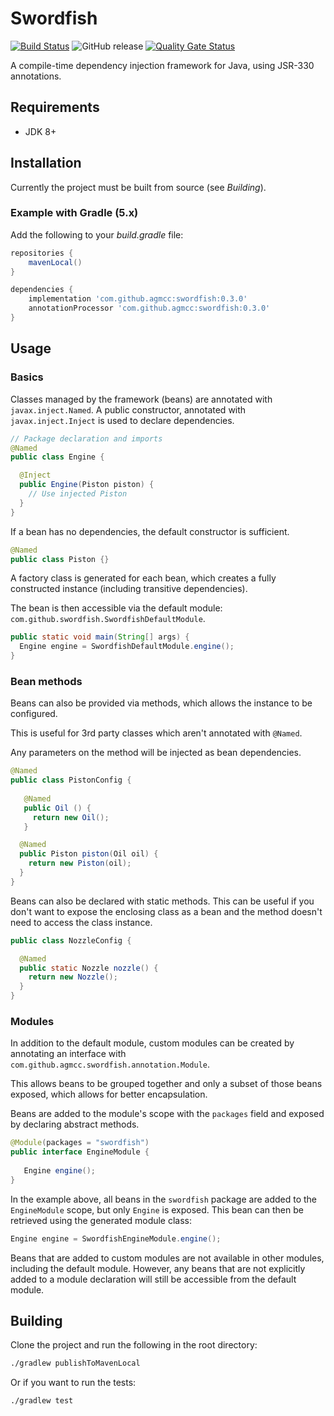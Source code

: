 # Swordfish

[![Build Status](https://travis-ci.org/agmcc/swordfish.svg?branch=master)](https://travis-ci.org/agmcc/swordfish) ![GitHub release](https://img.shields.io/github/release/agmcc/swordfish) [![Quality Gate Status](https://sonarcloud.io/api/project_badges/measure?project=agmcc_swordfish&metric=alert_status)](https://sonarcloud.io/dashboard?id=agmcc_swordfish)

A compile-time dependency injection framework for Java, using JSR-330 annotations.

## Requirements

* JDK 8+

## Installation

Currently the project must be built from source (see *Building*).

### Example with Gradle (5.x)

Add the following to your *build.gradle* file:

```groovy
repositories {
    mavenLocal()
}

dependencies {
    implementation 'com.github.agmcc:swordfish:0.3.0'
    annotationProcessor 'com.github.agmcc:swordfish:0.3.0'
}
```

## Usage

### Basics

Classes managed by the framework (beans) are annotated with `javax.inject.Named`.
A public constructor, annotated with `javax.inject.Inject` is used to declare dependencies.

```java
// Package declaration and imports
@Named
public class Engine {

  @Inject
  public Engine(Piston piston) {
    // Use injected Piston
  } 
}
```

If a bean has no dependencies, the default constructor is sufficient.

```java
@Named
public class Piston {}
```

A factory class is generated for each bean, which creates a fully constructed instance
(including transitive dependencies).

The bean is then accessible via the default module: `com.github.swordfish.SwordfishDefaultModule`.

```java
public static void main(String[] args) {
  Engine engine = SwordfishDefaultModule.engine();
}
```

### Bean methods

Beans can also be provided via methods, which allows the instance to be configured.

This is useful for 3rd party classes which aren't annotated with `@Named`.

Any parameters on the method will be injected as bean dependencies.

```java
@Named
public class PistonConfig {
  
   @Named
   public Oil () {
     return new Oil();
   }

  @Named
  public Piston piston(Oil oil) {
    return new Piston(oil);
  }
}
```

Beans can also be declared with static methods. This can be useful if you don't want to expose the
enclosing class as a bean and the method doesn't need to access the class instance.

```java
public class NozzleConfig {

  @Named
  public static Nozzle nozzle() {
    return new Nozzle();
  }
}
```

### Modules

In addition to the default module, custom modules can be created by annotating an interface with 
`com.github.agmcc.swordfish.annotation.Module`.

This allows beans to be grouped together and only a subset of those beans exposed, which allows 
for better encapsulation. 

Beans are added to the module's scope with the `packages` field and exposed by declaring abstract
methods. 

```java
@Module(packages = "swordfish")
public interface EngineModule {
  
   Engine engine();
}
```

In the example above, all beans in the `swordfish` package are added to the `EngineModule` scope, but only
`Engine` is exposed. This bean can then be retrieved using the generated module class: 

```java
Engine engine = SwordfishEngineModule.engine();
```

Beans that are added to custom modules are not available in other modules, including the 
default module. However, any beans that are not explicitly added to a module declaration will
still be accessible from the default module.

## Building

Clone the project and run the following in the root directory:

```bash
./gradlew publishToMavenLocal
```

Or if you want to run the tests:

```bash
./gradlew test
```
